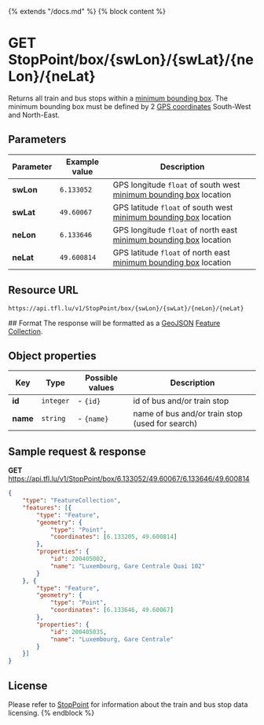 {% extends "/docs.md" %}
{% block content %}
# GET StopPoint/box/{swLon}/{swLat}/{neLon}/{neLat}
Returns all train and bus stops within a [minimum bounding box](https://en.wikipedia.org/wiki/Minimum_bounding_box). The minimum bounding box must be defined by 2 [GPS coordinates](https://en.wikipedia.org/wiki/Global_Positioning_System) South-West and North-East.

## Parameters
| Parameter         | Example value                   | Description |
| ----------------- | ------------------------------- | ----------- |
| **swLon** | `6.133052` | GPS longitude `float` of south west [minimum bounding box](https://en.wikipedia.org/wiki/Minimum_bounding_box) location |
| **swLat** | `49.60067` | GPS latitude `float` of south west [minimum bounding box](https://en.wikipedia.org/wiki/Minimum_bounding_box) location |
| **neLon** | `6.133646` | GPS longitude `float` of north east [minimum bounding box](https://en.wikipedia.org/wiki/Minimum_bounding_box) location |
| **neLat** | `49.600814` | GPS latitude `float` of north east [minimum bounding box](https://en.wikipedia.org/wiki/Minimum_bounding_box) location |

## Resource URL
    https://api.tfl.lu/v1/StopPoint/box/{swLon}/{swLat}/{neLon}/{neLat}

## Format
The response will be formatted as a [GeoJSON](https://en.wikipedia.org/wiki/GeoJSON) [Feature Collection](http://geojson.org/geojson-spec.html#feature-collection-objects).

## Object properties
| Key          | Type      | Possible values | Description |
| ------------ | --------- | --------------- | ----------- |
| **id**       | `integer` | - `{id}`         | id of bus and/or train stop |
| **name**     | `string`  | - `{name}`       | name of bus and/or train stop (used for search) |

## Sample request & response
**GET** https://api.tfl.lu/v1/StopPoint/box/6.133052/49.60067/6.133646/49.600814
```json
{
	"type": "FeatureCollection",
	"features": [{
		"type": "Feature",
		"geometry": {
			"type": "Point",
			"coordinates": [6.133205, 49.600814]
		},
		"properties": {
			"id": 200405002,
			"name": "Luxembourg, Gare Centrale Quai 102"
		}
	}, {
		"type": "Feature",
		"geometry": {
			"type": "Point",
			"coordinates": [6.133646, 49.60067]
		},
		"properties": {
			"id": 200405035,
			"name": "Luxembourg, Gare Centrale"
		}
	}]
}
```

## License
Please refer to [StopPoint](/RESTAPIs/StopPoint.md#license) for information about the train and bus stop data licensing.
{% endblock %}

